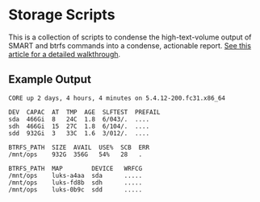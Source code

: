 # Storage Scripts

This is a collection of scripts to condense the high-text-volume output of SMART and btrfs commands into a condense, actionable report. [See this article for a detailed walkthrough](https://markmcb.com/2020/01/25/simplified-smart-and-btrfs-reporting/).

## Example Output

```
CORE up 2 days, 4 hours, 4 minutes on 5.4.12-200.fc31.x86_64

DEV  CAPAC  AT  TMP  AGE  SLFTEST  PREFAIL
sda  466Gi  8   24C  1.8  6/043/.  ....
sdh  466Gi  15  27C  1.8  6/104/.  ....
sdd  932Gi  3   33C  1.6  3/012/.  ....

BTRFS_PATH  SIZE  AVAIL  USE%  SCB  ERR
/mnt/ops    932G  356G   54%   28   .

BTRFS_PATH  MAP        DEVICE   WRFCG
/mnt/ops    luks-a4aa  sda      .....
/mnt/ops    luks-fd8b  sdh      .....
/mnt/ops    luks-0b9c  sdd      .....
```
